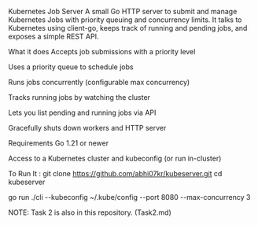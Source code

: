Kubernetes Job Server
A small Go HTTP server to submit and manage Kubernetes Jobs with priority queuing and concurrency limits. It talks to Kubernetes using client-go, keeps track of running and pending jobs, and exposes a simple REST API.

What it does
Accepts job submissions with a priority level

Uses a priority queue to schedule jobs

Runs jobs concurrently (configurable max concurrency)

Tracks running jobs by watching the cluster

Lets you list pending and running jobs via API

Gracefully shuts down workers and HTTP server

Requirements
Go 1.21 or newer


Access to a Kubernetes cluster and kubeconfig (or run in-cluster)


To Run It :
git clone https://github.com/abhi07kr/kubeserver.git
cd kubeserver


go run ./cli --kubeconfig ~/.kube/config --port 8080 --max-concurrency 3


NOTE: Task 2 is also in this repository. (Task2.md)



